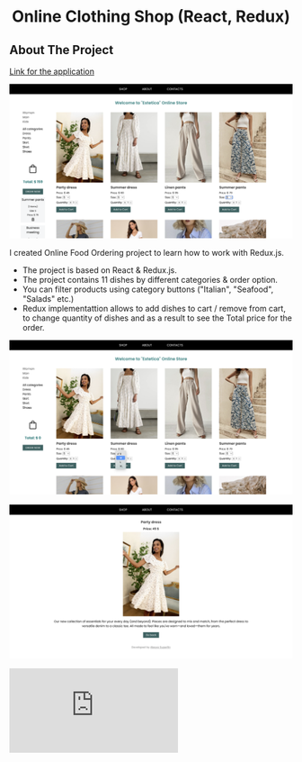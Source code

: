 <h1 align="center">Online Clothing Shop (React, Redux)</h1>

<!-- ABOUT THE PROJECT -->
## About The Project

[Link for the application](https://alesya-superfin-online-clothing-shop.netlify.app/)

![Product Name Screen Shot](https://github.com/AlesyaSuperfin/online-clothing-shop/blob/main/public/Screenshot%201.png#:~:text=Screenshot%201.-,png,-Screenshot%202.png)

I created Online Food Ordering project to learn how to work with Redux.js.

* The project is based on React & Redux.js.
* The project contains 11 dishes by different categories & order option.
* You can filter products using category buttons ("Italian", "Seafood", "Salads" etc.)
* Redux implementattion allows to add dishes to cart / remove from cart, to change quantity of dishes and as a result to see the Total price for the order.

![Product Name Screen Shot](https://github.com/AlesyaSuperfin/online-clothing-shop/blob/main/public/Screenshot%202.png#:~:text=Screenshot%202.-,png,-Screenshot%203.png)

![Product Name Screen Shot](https://github.com/AlesyaSuperfin/online-clothing-shop/blob/main/public/Screenshot%203.png#:~:text=Screenshot%203.-,png,-Screenshot%204.png)

![Product Name Screen Shot](https://github.com/AlesyaSuperfin/online-clothing-shop/edit/main/README.md#:~:text=Screenshot%203.png-,Screenshot,-4.png)
